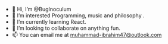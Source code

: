 - 👋 Hi, I’m @BugInoculum
- 👀 I’m interested Programming, music and philosophy .
- 🌱 I’m currently learning React.
- 💞️ I’m looking to collaborate on anything fun.
- 📫 You can email me at muhammad-ibrahim47@outlook.com

